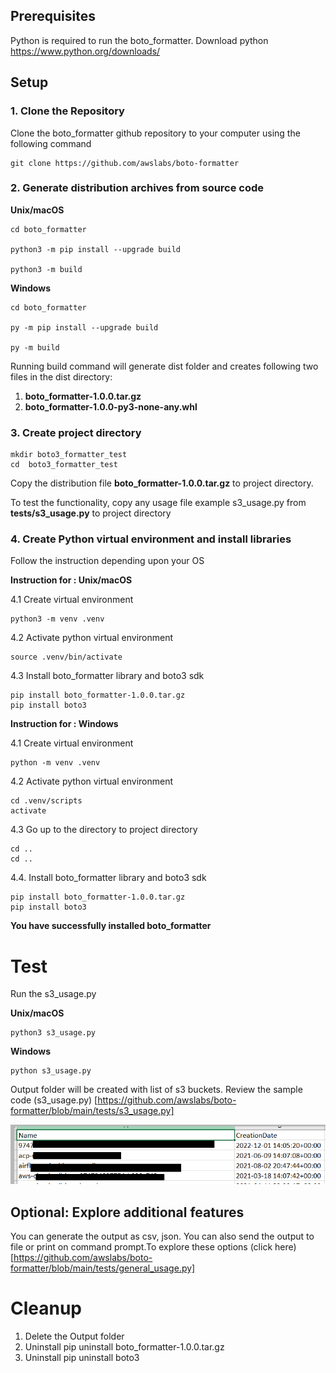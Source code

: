 
## Prerequisites

Python is required to run the boto_formatter.
Download python https://www.python.org/downloads/ 


## Setup 
### 1. Clone the Repository
Clone the boto_formatter github repository to your computer using the following command
```
git clone https://github.com/awslabs/boto-formatter
```

### 2. Generate distribution archives from source code 

**Unix/macOS**
```
cd boto_formatter

python3 -m pip install --upgrade build

python3 -m build
```

**Windows**
```
cd boto_formatter

py -m pip install --upgrade build

py -m build
```
Running build command will generate dist folder and creates following two files in the dist directory: 

1. **boto_formatter-1.0.0.tar.gz** 
2. **boto_formatter-1.0.0-py3-none-any.whl**


### 3. Create project directory 
```
mkdir boto3_formatter_test
cd  boto3_formatter_test

```
Copy the distribution file **boto_formatter-1.0.0.tar.gz** to project directory.

To test the functionality, copy any usage file example s3_usage.py from **tests/s3_usage.py** to project directory 

### 4. Create Python virtual environment and install libraries
Follow the instruction depending upon your OS

**Instruction for : Unix/macOS**

4.1 Create virtual environment
```
python3 -m venv .venv
```
4.2 Activate python virtual environment
```
source .venv/bin/activate
```
4.3 Install boto_formatter library and boto3 sdk 
```
pip install boto_formatter-1.0.0.tar.gz
pip install boto3

```
**Instruction for : Windows**

4.1 Create virtual environment
```
python -m venv .venv
```
4.2 Activate python virtual environment
```
cd .venv/scripts
activate
```
4.3 Go up to the directory to project directory 
```
cd .. 
cd ..
```

4.4. Install boto_formatter library and boto3 sdk 
```
pip install boto_formatter-1.0.0.tar.gz
pip install boto3

```

**You have successfully installed boto_formatter**

# Test

Run the s3_usage.py

**Unix/macOS**
```
python3 s3_usage.py
```

**Windows**
```
python s3_usage.py
```

Output folder will be created with list of s3 buckets. Review the sample code (s3_usage.py) [https://github.com/awslabs/boto-formatter/blob/main/tests/s3_usage.py]

<p align="center">
  <img src="../imgs/s3_list_out.PNG"  title="hover text">

## Optional: Explore additional features

You can generate the output as csv, json. You can also send the output to file or print on command prompt.To explore these options (click here)[https://github.com/awslabs/boto-formatter/blob/main/tests/general_usage.py]


# Cleanup

1. Delete the Output folder 
2. Uninstall pip uninstall boto_formatter-1.0.0.tar.gz
3. Uninstall pip uninstall boto3
